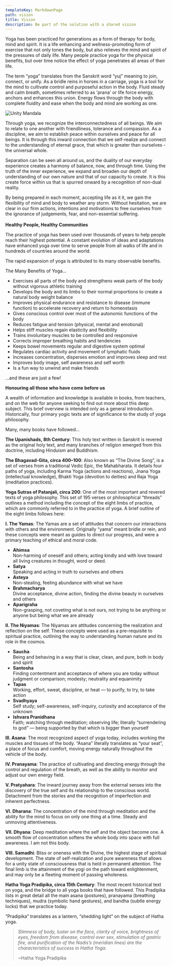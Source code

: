 ```yaml
---
templateKey: MarkdownPage
path: vision
title: Vision
description: Be part of the solution with a shared vision
---
```

Yoga has been practiced for generations as a form of therapy for body, mind and spirit. It is a life enhancing and wellness-promoting form of exercise that not only tones the body, but also relieves the mind and spirit of the pressures of daily life. Many people practice yoga for the physical benefits, but over time notice the effect of yoga penetrates all areas of their life.

The term “yoga” translates from the Sanskrit word “yuj” meaning to join, connect, or unify. As a bridle reins in horses in a carriage, yoga is a tool for the mind to cultivate control and purposeful action in the body.  Fluid steady and calm breath, sometimes referred to as 'prana' or life force energy, anchors and enhances this union.  Energy flows through the body with complete fluidity and ease when the body and mind are working as one.

![Unity Mandala](/img/fibonacci-sequence.jpg "Unity Mandala")

Through yoga, we recognize the interconnectedness of all beings.  We aim to relate to one another with friendliness, tolerance and compassion.   As a discipline, we aim to establish peace within ourselves and peace for all beings.   It is through this inward connection that we self-realize and connect to the understanding of eternal grace, that which is greater than ourselves - the universal whole. 

Separation can be seen all around us, and the duality of our everyday experience creates a harmony of balance, now, and through time.  Using the truth of the inner experience, we expand and broaden our depth of understanding of our own nature and that of our capacity to create.  It is this create force within us that is spurred onward by a recognition of non-dual reality.   

By being prepared in each moment, accepting life as it it, we gain the flexibility of mind and body to weather any storm.   Without hesitation, we are clear in our firm actions, intentions and motivations to free ourselves from the ignorance of judgements, fear, and non-essential suffering.\
\
**Healthy People, Healthy Communities**

The practice of yoga has been used over thousands of years to help people reach their highest potential. A constant evolution of ideas and adaptations have enhanced yoga over time to serve people from all walks of life and in hundreds of countries around the world. 

The rapid expansion of yoga is attributed to its many observable benefits.

The Many Benefits of Yoga...

* Exercises all parts of the body and strengthens weak parts of the body without vigorous athletic training
* Develops the body and its limbs to their normal proportions to create a natural body weight balance
* Improves physical endurance and resistance to disease (immune function) to accelerate recovery and return to homeostasis
* Gives conscious control over most of the autonomic functions of the body
* Reduces fatigue and tension (physical, mental and emotional)
* Helps stiff muscles regain elasticity and flexibility
* Trains involuntary muscles to be controlled and responsive
* Corrects improper breathing habits and tendencies
* Keeps bowel movements regular and digestive system optimal
* Regulates cardiac activity and movement of lymphatic fluids
* Increases concentration, disperses emotion and improves sleep and rest
* Improves body image, self awareness and self worth
* Is a fun way to unwind and make friends

...and these are just a few!

**Honouring all those who have come before us**

A wealth of information and knowledge is available in books, from teachers, and on the web for anyone seeking to find out more about this deep subject. This brief overview is intended only as a general introduction.  Historically, four primary yogic texts are of significance to the study of yoga philosophy. 

Many, many books have followed...

**The Upanishads, 8th Century**: This holy text written in Sanskrit is revered as the original holy text, and many branches of religion emerged from this doctrine, including Hinduism and Buddhism.

**The Bhagavad-Gita, circa 400–100**: Also known as “The Divine Song”, is a set of verses from a traditional Vedic Epic, the Mahabharata. It details four paths of yoga, including Karma Yoga (actions and reactions), Jnana Yoga (intellectual knowledge), Bhakti Yoga (devotion to deities) and Raja Yoga (meditation practices).

**Yoga Sutras of Patanjali, circa 200**: One of the most important and revered texts of yoga philosophy. This set of 195 verses or philosophical “threads” outlines a method including the concept of the eight limbs of practice, which are commonly referred to in the practice of yoga.  A brief outline of the eight limbs follows here:

**I.  The Yamas**: The Yamas are a set of attitudes that concern our interactions with others and the environment. Originally “yama” meant bridle or rein, and these concepts were meant as guides to direct our progress, and were a primary teaching of ethical and moral code.

* **Ahimsa**\
  Non-harming of oneself and others; acting kindly and with love toward all living creatures in thought, word or deed.
* **Satya**\
  Speaking and acting in truth to ourselves and others
* **Asteya**\
  Non-stealing, feeling abundance with what we have
* **Brahmacharya**\
  Divine acceptance, divine action, finding the divine beauty in ourselves and others
* **Aparigraha**\
  Non-grasping, not coveting what is not ours, not trying to be anything or anyone but being what we are already

**II.  The Niyamas**: The Niyamas are attitudes concerning the realization and reflection on the self.  These concepts were used as a pre-requisite to spiritual practice, outlining the way to understanding human nature and its role in the cosmos. 

* **Saucha**\
  Being and behaving in a way that is clear, clean, and pure, both in body and spirit
* **Santosha**\
  Finding contentment and acceptance of where you are today without judgment or comparison; modesty; neutrality and equanimity
* **Tapas**\
  Working, effort, sweat, discipline, or heat — to purify, to try, to take action
* **Svadhyaya**\
  Self study; self-awareness, self-inquiry, curiosity and acceptance of the unknown
* **Ishvara Pranidhana**\
  Faith; watching through meditation; observing life; literally “surrendering to god” — being supported by that which is bigger than yourself

**III.  Asana**: The most recognized aspect of yoga today, includes working the muscles and tissues of the body. “Asana” literally translates as “your seat”, a place of focus and comfort, moving energy naturally throughout the vehicle of the body.

**IV.  Pranayama**: The practice of cultivating and directing energy through the control and regulation of the breath, as well as the ability to monitor and adjust our own energy field.

**V.  Pratyahara**: The inward journey away from the external senses into the discovery of the true self and its relationship to the conscious world.  Detachment from the stories and the recognition of imperfection and inherent perfectness.

**VI.  Dharana**: The concentration of the mind through meditation and the ability for the mind to focus on only one thing at a time.  Steady and unmoving attentiveness.

**VII.  Dhyana**: Deep meditation where the self and the object become one. A smooth flow of concentration softens the whole body into space with full awareness.  I am not this body.

**VIII.  Samadhi**: Bliss or oneness with the Divine, the highest stage of spiritual development. The state of self-realization and pure awareness that allows for a unity state of consciousness that is held in permanent attention.  The final limb is the attainment of the yogi on the path toward enlightenment, and may only be a fleeting moment of passing wholeness.



**Hatha Yoga Pradipika, circa 15th Century**:  The most recent historical text on yoga, and the bridge to all yoga books that have followed.  This Pradipika lists in great detail all the main asana (postures), pranayama (breathing techniques), mudra (symbolic hand gestures), and bandha (subtle energy locks) that we practice today. 

“Pradipika” translates as a lantern, “shedding light” on the subject of Hatha yoga. 

> *Slimness of body, luster on the face, clarity of voice, brightness of eyes, freedom from disease, control over sex, stimulation of gastric fire, and purification of the Nadis’s (meridian lines) are the characteristics of success in Hatha Yoga.*
>
> ~Hatha Yoga Pradipika